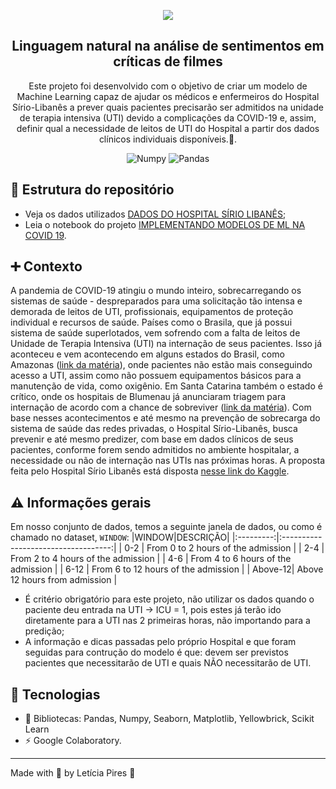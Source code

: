 <p align="center">
  <img src="https://github.com/letpires/imdb_sentiment_analysis/blob/main/banner_analise_de_sentimentos.png" >
</p>

<h2 align="center">
  Linguagem natural na análise de sentimentos em críticas de filmes
</h2>

<p align="center">
  Este projeto foi desenvolvido com o objetivo de criar um modelo de Machine Learning capaz de ajudar os médicos e enfermeiros do Hospital Sírio-Libanês a prever quais pacientes precisarão ser admitidos na unidade de terapia intensiva (UTI) devido a complicações da COVID-19 e, assim, definir qual a necessidade de leitos de UTI do Hospital a partir dos dados clínicos individuais disponíveis.🏥.</a>
</p>

<p align="center">
    <img alt="Numpy" src="https://img.shields.io/badge/numpy-1.20.0-blue">
    <img alt="Pandas" src="https://img.shields.io/badge/Pandas-1.2.3-yellow">
    

   </a>
</p>

## 📄 Estrutura do repositório

- Veja os dados utilizados [DADOS DO HOSPITAL SÍRIO LIBANÊS](https://github.com/letpires/ICU_prediction_sirio_libanes/blob/main/Kaggle_Sirio_Libanes_ICU_Prediction.xlsx);
- Leia o notebook do projeto [IMPLEMENTANDO MODELOS DE ML NA COVID 19](https://github.com/letpires/ICU_prediction_sirio_libanes/blob/main/Leticia_Pires.ipynb).

## ➕ Contexto

A pandemia de COVID-19 atingiu o mundo inteiro, sobrecarregando os sistemas de saúde - despreparados para uma solicitação tão intensa e demorada de leitos de UTI, profissionais, equipamentos de proteção individual e recursos de saúde. Países como o Brasila, que já possui sistema de saúde superlotados, vem sofrendo com a falta de leitos de Unidade de Terapia Intensiva (UTI) na internação de seus pacientes. Isso já aconteceu e vem acontecendo em alguns estados do Brasil, como Amazonas ([link da matéria](https://g1.globo.com/am/amazonas/noticia/2021/01/14/secretario-de-saude-do-am-fala-que-estado-vive-colapso-do-plano-logistico.ghtml)), onde pacientes não estão mais conseguindo acesso a UTI, assim como não possuem equipamentos básicos para a manutenção de vida, como oxigênio. Em Santa Catarina também o estado é crítico, onde os hospitais de Blumenau já anunciaram triagem para internação de acordo com a chance de sobreviver ([link da matéria](http://g1.globo.com/sc/santa-catarina/videos/v/hospitais-de-blumenau-anunciam-triagem-para-internacao-de-acordo-com-chance-de-sobreviver/9355080/)). Com base nesses acontecimentos e até mesmo na prevenção de sobrecarga do sistema de saúde das redes privadas, o Hospital Sírio-Libanês, busca prevenir e até mesmo predizer, com base em dados clínicos de seus pacientes, conforme forem sendo admitidos no ambiente hospitalar, a necessidade ou não de internação nas UTIs nas próximas horas. A proposta feita pelo Hospital Sírio Libanês está disposta [nesse link do Kaggle](https://www.kaggle.com/S%C3%ADrio-Libanes/covid19).


## ⚠️ Informações gerais

Em nosso conjunto de dados, temos a seguinte janela de dados, ou como é chamado no dataset, `WINDOW`:
 |WINDOW|DESCRIÇÃO|
|:---------:|:-----------------------------------:|
| 0-2	    |  From 0 to 2 hours of the admission |
| 2-4	    | From 2 to 4 hours of the admission  |
| 4-6	    |  From 4 to 6 hours of the admission |
| 6-12    |	From 6 to 12 hours of the admission |
| Above-12|     	Above 12 hours from admission |

- É critério obrigatório para este projeto, não utilizar os dados quando o paciente deu entrada na UTI -> ICU = 1, pois estes já terão ido diretamente para a UTI nas 2 primeiras horas, não importando para a predição;
- A informação e dicas passadas pelo próprio Hospital e que foram seguidas para contrução do modelo é que: devem ser previstos pacientes que necessitarão de UTI e quais NÃO necessitarão de UTI.

## 🚀 Tecnologias 

- 📄 Bibliotecas: Pandas, Numpy, Seaborn, Matplotlib, Yellowbrick, Scikit Learn
- ⚡️ Google Colaboratory.



---

Made with 💜 by Letícia Pires :wave: 

